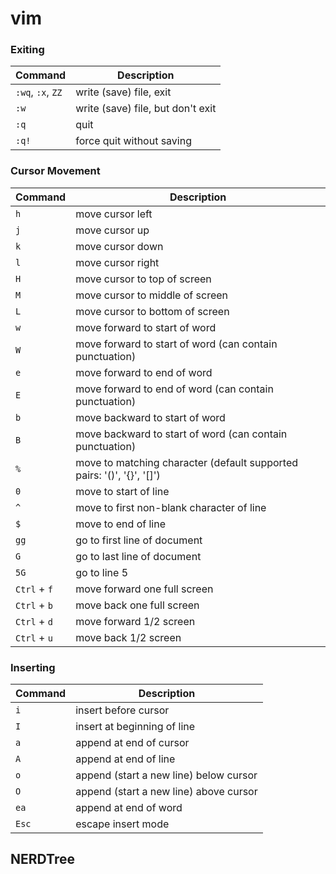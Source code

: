 # vim

### Exiting

Command | Description
--- | ---
`:wq`, `:x`, `ZZ` | write (save) file, exit
`:w` | write (save) file, but don't exit
`:q` | quit
`:q!` | force quit without saving

### Cursor Movement

Command | Description
--- | ---
`h` | move cursor left
`j` | move cursor up
`k` | move cursor down
`l` | move cursor right
`H` | move cursor to top of screen
`M` | move cursor to middle of screen
`L` | move cursor to bottom of screen
`w` | move forward to start of word
`W` | move forward to start of word (can contain punctuation)
`e` | move forward to end of word
`E` | move forward to end of word (can contain punctuation)
`b` | move backward to start of word
`B` | move backward to start of word (can contain punctuation)
`%` | move to matching character (default supported pairs: '()', '{}', '[]')
`0` | move to start of line
`^` | move to first non-blank character of line
`$` | move to end of line
`gg` | go to first line of document
`G` | go to last line of document
`5G` | go to line 5
`Ctrl` + `f` | move forward one full screen
`Ctrl` + `b` | move back one full screen
`Ctrl` + `d` | move forward 1/2 screen
`Ctrl` + `u` | move back 1/2 screen 

### Inserting

Command | Description
--- | ---
`i` | insert before cursor
`I` | insert at beginning of line
`a` | append at end of cursor
`A` | append at end of line
`o` | append (start a new line) below cursor
`O` | append (start a new line) above cursor
`ea` | append at end of word
`Esc` | escape insert mode



## NERDTree

